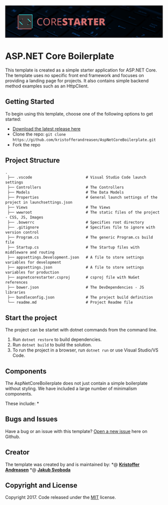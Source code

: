 ![ASP.NET Core Boilerplate](https://github.com/kristofferandreasen/AspNetCoreBoilerplate/blob/master/corestartertop.png)

# ASP.NET Core Boilerplate

This template is created as a simple starter application for ASP.NET Core. The template uses no specific front end framework and focuses on providing a landing page for projects. It also contains simple backend method examples such as an HttpClient.

## Getting Started

To begin using this template, choose one of the following options to get started:
* [Download the latest release here](https://github.com/kristofferandreasen/AspNetCoreBoilerplate/archive/master.zip)
* Clone the repo: `git clone https://github.com/kristofferandreasen/AspNetCoreBoilerplate.git`
* Fork the repo

## Project Structure

```
.
 ├── .vscode                        # Visual Studio Code launch settings
 ├── Controllers                    # The Controllers
 ├── Models                         # The Data Models
 ├── Properties                     # General launch settings of the project in launchsettings.json
 ├── Views                          # The Views
 ├── wwwroot                        # The static files of the project - CSS, JS, Images
 ├── .bowerrc                       # Specifies root directory
 ├── .gitignore                     # Specifies file to ignore with version control
 ├── Program.cs                     # The generic Program.cs build file
 ├── Startup.cs                     # The Startup files with middleware and routing
 ├── appsettings.Development.json   # A file to store settings variables for development
 ├── appsettings.json               # A file to store settings variables for production
 ├── aspnetcorestarter.csproj       # csproj file with NuGet references
 ├── bower.json                     # The DevDependencies - JS libraries
 ├── bundleconfig.json              # The project build definition
 └── readme.md                      # Project Readme file
```

## Start the project
The project can be startet with dotnet commands from the command line.

1. Run `dotnet restore` to build dependencies.
2. Run `dotnet build` to build the solution.
3. To run the project in a browser, run `dotnet run` or use Visual Studio/VS Code.

## Components
The AspNetCoreBoilerplate does not just contain a simple boilerplate without styling. 
We have included a large number of minimalism components.

These include:
* 

## Bugs and Issues

Have a bug or an issue with this template? [Open a new issue](https://github.com/kristofferandreasen/AspNetCoreBoilerplate/issues) here on Github.

## Creator

The template was created by and is maintained by:
*@ **[Kristoffer Andreasen](https://medium.com/@kristoffer_andreasen)**
*@ **[Jakub Svoboda](https://www.linkedin.com/in/jakubsvobodacz/)**

## Copyright and License

Copyright 2017. Code released under the [MIT](https://github.com/kristofferandreasen/AspNetCoreBoilerplate/blob/master/LICENSE) license.